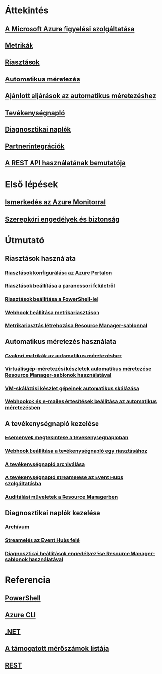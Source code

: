 # Áttekintés
## [A Microsoft Azure figyelési szolgáltatása](../monitoring-and-diagnostics/monitoring-overview.md)
## [Metrikák](../monitoring-and-diagnostics/monitoring-overview-metrics.md)
## [Riasztások](../monitoring-and-diagnostics/monitoring-overview-alerts.md)
## [Automatikus méretezés](../monitoring-and-diagnostics/monitoring-overview-autoscale.md)
## [Ajánlott eljárások az automatikus méretezéshez](../monitoring-and-diagnostics/insights-autoscale-best-practices.md)
## [Tevékenységnapló](../monitoring-and-diagnostics/monitoring-overview-activity-logs.md)
## [Diagnosztikai naplók](../monitoring-and-diagnostics/monitoring-overview-of-diagnostic-logs.md)
## [Partnerintegrációk](../monitoring-and-diagnostics/monitoring-partners.md)
## [A REST API használatának bemutatója](../monitoring-and-diagnostics/monitoring-rest-api-walkthrough.md)

# Első lépések
## [Ismerkedés az Azure Monitorral](../monitoring-and-diagnostics/monitoring-get-started.md)
## [Szerepköri engedélyek és biztonság](../monitoring-and-diagnostics/monitoring-roles-permissions-security.md)

# Útmutató
## Riasztások használata
### [Riasztások konfigurálása az Azure Portalon](../monitoring-and-diagnostics/insights-alerts-portal.md)
### [Riasztások beállítása a parancssori felületről](../monitoring-and-diagnostics/insights-alerts-command-line-interface.md)
### [Riasztások beállítása a PowerShell-lel](../monitoring-and-diagnostics/insights-alerts-powershell.md)
### [Webhook beállítása metrikariasztáson](../monitoring-and-diagnostics/insights-webhooks-alerts.md)
### [Metrikariasztás létrehozása Resource Manager-sablonnal](../monitoring-and-diagnostics/monitoring-enable-alerts-using-template.md)
## Automatikus méretezés használata
### [Gyakori metrikák az automatikus méretezéshez](../monitoring-and-diagnostics/insights-autoscale-common-metrics.md)
### [Virtuálisgép-méretezési készletek automatikus méretezése Resource Manager-sablonok használatával](../monitoring-and-diagnostics/insights-advanced-autoscale-virtual-machine-scale-sets.md)
### [VM-skálázási készlet gépeinek automatikus skálázása](../virtual-machine-scale-sets/virtual-machine-scale-sets-windows-autoscale.md)
### [Webhookok és e-mailes értesítések beállítása az automatikus méretezésben](../monitoring-and-diagnostics/insights-autoscale-to-webhook-email.md)
## A tevékenységnapló kezelése
### [Események megtekintése a tevékenységnaplóban](../monitoring-and-diagnostics/insights-debugging-with-events.md)
### [Webhook beállítása a tevékenységnapló egy riasztásához](../monitoring-and-diagnostics/insights-auditlog-to-webhook-email.md)
### [A tevékenységnapló archiválása](../monitoring-and-diagnostics/monitoring-archive-activity-log.md)
### [A tevékenységnapló streamelése az Event Hubs szolgáltatásba](../monitoring-and-diagnostics/monitoring-stream-activity-logs-event-hubs.md)
### [Auditálási műveletek a Resource Managerben](../resource-group-audit.md)
## Diagnosztikai naplók kezelése
### [Archívum](../monitoring-and-diagnostics/monitoring-archive-diagnostic-logs.md)
### [Streamelés az Event Hubs felé](../monitoring-and-diagnostics/monitoring-stream-diagnostic-logs-to-event-hubs.md)
### [Diagnosztikai beállítások engedélyezése Resource Manager-sablonok használatával](../monitoring-and-diagnostics/monitoring-enable-diagnostic-logs-using-template.md)



# Referencia
## [PowerShell](../monitoring-and-diagnostics/insights-powershell-samples.md)
## [Azure CLI](../monitoring-and-diagnostics/insights-cli-samples.md)
## [.NET](https://msdn.microsoft.com/library/azure/dn802153)
## [A támogatott mérőszámok listája](../monitoring-and-diagnostics/monitoring-supported-metrics.md)
## [REST](https://docs.microsoft.com/rest/api/monitor/)



<!--HONumber=Nov16_HO2-->


